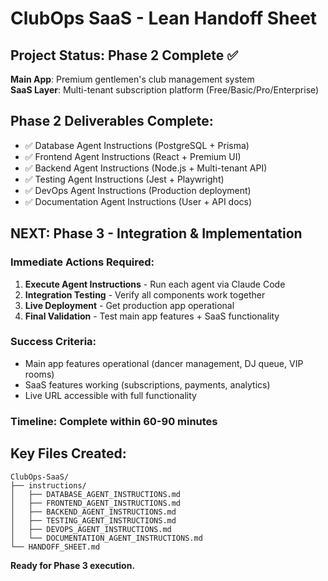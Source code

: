 # ClubOps SaaS - Lean Handoff Sheet

## Project Status: Phase 2 Complete ✅
**Main App**: Premium gentlemen's club management system  
**SaaS Layer**: Multi-tenant subscription platform (Free/Basic/Pro/Enterprise)

## Phase 2 Deliverables Complete:
- ✅ Database Agent Instructions (PostgreSQL + Prisma)
- ✅ Frontend Agent Instructions (React + Premium UI)  
- ✅ Backend Agent Instructions (Node.js + Multi-tenant API)
- ✅ Testing Agent Instructions (Jest + Playwright)
- ✅ DevOps Agent Instructions (Production deployment)
- ✅ Documentation Agent Instructions (User + API docs)

## NEXT: Phase 3 - Integration & Implementation

### Immediate Actions Required:
1. **Execute Agent Instructions** - Run each agent via Claude Code
2. **Integration Testing** - Verify all components work together
3. **Live Deployment** - Get production app operational
4. **Final Validation** - Test main app features + SaaS functionality

### Success Criteria:
- Main app features operational (dancer management, DJ queue, VIP rooms)
- SaaS features working (subscriptions, payments, analytics)
- Live URL accessible with full functionality

### Timeline: Complete within 60-90 minutes

## Key Files Created:
```
ClubOps-SaaS/
├── instructions/
│   ├── DATABASE_AGENT_INSTRUCTIONS.md
│   ├── FRONTEND_AGENT_INSTRUCTIONS.md  
│   ├── BACKEND_AGENT_INSTRUCTIONS.md
│   ├── TESTING_AGENT_INSTRUCTIONS.md
│   ├── DEVOPS_AGENT_INSTRUCTIONS.md
│   └── DOCUMENTATION_AGENT_INSTRUCTIONS.md
└── HANDOFF_SHEET.md
```

**Ready for Phase 3 execution.**